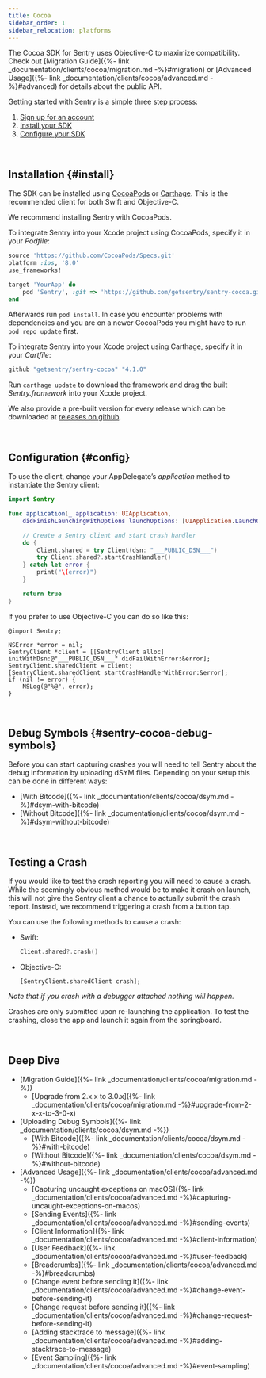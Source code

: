 ```yaml
---
title: Cocoa
sidebar_order: 1
sidebar_relocation: platforms
---
```


The Cocoa SDK for Sentry uses Objective-C to maximize compatibility. Check out [Migration Guide]({%- link _documentation/clients/cocoa/migration.md -%}#migration) or [Advanced Usage]({%- link _documentation/clients/cocoa/advanced.md -%}#advanced) for details about the public API.

Getting started with Sentry is a simple three step process:
1. [Sign up for an account](https://sentry.io/signup/)
2. [Install your SDK](#install) 
3. [Configure your SDK](#config)

<!-- WIZARD -->
&nbsp;
## Installation {#install}

The SDK can be installed using [CocoaPods](http://cocoapods.org) or [Carthage](https://github.com/Carthage/Carthage). This is the recommended client for both Swift and Objective-C.

We recommend installing Sentry with CocoaPods.

To integrate Sentry into your Xcode project using CocoaPods, specify it in your _Podfile_:

```ruby
source 'https://github.com/CocoaPods/Specs.git'
platform :ios, '8.0'
use_frameworks!

target 'YourApp' do
    pod 'Sentry', :git => 'https://github.com/getsentry/sentry-cocoa.git', :tag => '4.1.0'
end
```

Afterwards run `pod install`. In case you encounter problems with dependencies and you are on a newer CocoaPods you might have to run `pod repo update` first.

To integrate Sentry into your Xcode project using Carthage, specify it in your _Cartfile_:

```ruby
github "getsentry/sentry-cocoa" "4.1.0"
```

Run `carthage update` to download the framework and drag the built _Sentry.framework_ into your Xcode project.

We also provide a pre-built version for every release which can be downloaded at [releases on github](https://github.com/getsentry/sentry-cocoa/releases).

&nbsp;
## Configuration {#config}

To use the client, change your AppDelegate’s _application_ method to instantiate the Sentry client:

```swift
import Sentry

func application(_ application: UIApplication, 
    didFinishLaunchingWithOptions launchOptions: [UIApplication.LaunchOptionsKey: Any]?) -> Bool {

    // Create a Sentry client and start crash handler
    do {
        Client.shared = try Client(dsn: "___PUBLIC_DSN___")
        try Client.shared?.startCrashHandler()
    } catch let error {
        print("\(error)")
    }

    return true
}
```

If you prefer to use Objective-C you can do so like this:

```objc
@import Sentry;

NSError *error = nil;
SentryClient *client = [[SentryClient alloc] initWithDsn:@"___PUBLIC_DSN___" didFailWithError:&error];
SentryClient.sharedClient = client;
[SentryClient.sharedClient startCrashHandlerWithError:&error];
if (nil != error) {
    NSLog(@"%@", error);
}
```

&nbsp;
## Debug Symbols {#sentry-cocoa-debug-symbols}

Before you can start capturing crashes you will need to tell Sentry about the debug information by uploading dSYM files. Depending on your setup this can be done in different ways:

-   [With Bitcode]({%- link _documentation/clients/cocoa/dsym.md -%}#dsym-with-bitcode)
-   [Without Bitcode]({%- link _documentation/clients/cocoa/dsym.md -%}#dsym-without-bitcode)
<!-- ENDWIZARD -->

&nbsp;
## Testing a Crash

If you would like to test the crash reporting you will need to cause a crash. While the seemingly obvious method would be to make it crash on launch, this will not give the Sentry client a chance to actually submit the crash report. Instead, we recommend triggering a crash from a button tap.

You can use the following methods to cause a crash:

-   Swift:

    ```swift
    Client.shared?.crash()
    ```
-   Objective-C:

    ```objc
    [SentryClient.sharedClient crash];
    ```

_Note that if you crash with a debugger attached nothing will happen._

Crashes are only submitted upon re-launching the application. To test the crashing, close the app and launch it again from the springboard.

&nbsp;
## Deep Dive

-   [Migration Guide]({%- link _documentation/clients/cocoa/migration.md -%})
    -   [Upgrade from 2.x.x to 3.0.x]({%- link _documentation/clients/cocoa/migration.md -%}#upgrade-from-2-x-x-to-3-0-x)
-   [Uploading Debug Symbols]({%- link _documentation/clients/cocoa/dsym.md -%})
    -   [With Bitcode]({%- link _documentation/clients/cocoa/dsym.md -%}#with-bitcode)
    -   [Without Bitcode]({%- link _documentation/clients/cocoa/dsym.md -%}#without-bitcode)
-   [Advanced Usage]({%- link _documentation/clients/cocoa/advanced.md -%})
    -   [Capturing uncaught exceptions on macOS]({%- link _documentation/clients/cocoa/advanced.md -%}#capturing-uncaught-exceptions-on-macos)
    -   [Sending Events]({%- link _documentation/clients/cocoa/advanced.md -%}#sending-events)
    -   [Client Information]({%- link _documentation/clients/cocoa/advanced.md -%}#client-information)
    -   [User Feedback]({%- link _documentation/clients/cocoa/advanced.md -%}#user-feedback)
    -   [Breadcrumbs]({%- link _documentation/clients/cocoa/advanced.md -%}#breadcrumbs)
    -   [Change event before sending it]({%- link _documentation/clients/cocoa/advanced.md -%}#change-event-before-sending-it)
    -   [Change request before sending it]({%- link _documentation/clients/cocoa/advanced.md -%}#change-request-before-sending-it)
    -   [Adding stacktrace to message]({%- link _documentation/clients/cocoa/advanced.md -%}#adding-stacktrace-to-message)
    -   [Event Sampling]({%- link _documentation/clients/cocoa/advanced.md -%}#event-sampling)
